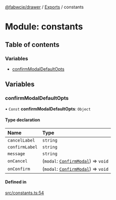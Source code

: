 [@fabwcie/drawer](../README.md) / [Exports](../modules.md) / constants

# Module: constants

## Table of contents

### Variables

- [confirmModalDefaultOpts](constants.md#confirmmodaldefaultopts)

## Variables

### confirmModalDefaultOpts

• `Const` **confirmModalDefaultOpts**: `Object`

#### Type declaration

| Name | Type |
| :------ | :------ |
| `cancelLabel` | `string` |
| `confirmLabel` | `string` |
| `message` | `string` |
| `onCancel` | (`modal`: [`ConfirmModal`](../classes/ui_ConfirmModal.ConfirmModal.md)) => `void` |
| `onConfirm` | (`modal`: [`ConfirmModal`](../classes/ui_ConfirmModal.ConfirmModal.md)) => `void` |

#### Defined in

[src/constants.ts:54](https://github.com/fabwcie/drawer/blob/master/src/constants.ts#L54)
